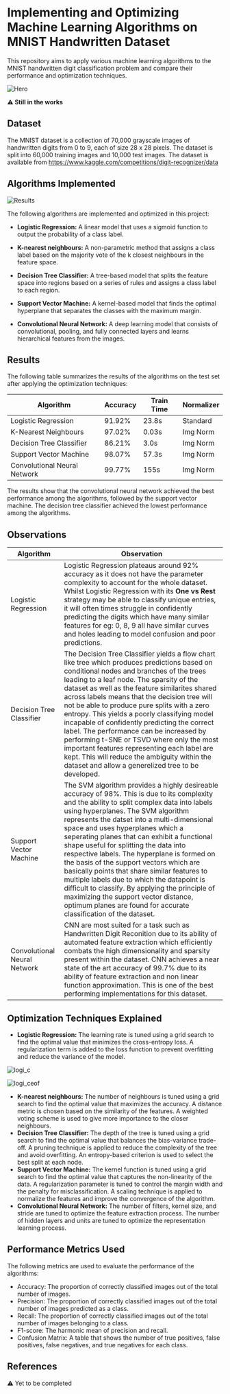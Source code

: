 # Implementing and Optimizing Machine Learning Algorithms on MNIST Handwritten Dataset

This repository aims to apply various machine learning algorithms to the MNIST handwritten digit classification problem and compare their performance and optimization techniques.

![Hero](./Handwritten_Digits_Recognition/img/hero.gif "Hero")

**⚠️ Still in the works**

## Dataset

The MNIST dataset is a collection of 70,000 grayscale images of handwritten digits from 0 to 9, each of size 28 x 28 pixels. The dataset is split into 60,000 training images and 10,000 test images. The dataset is available from https://www.kaggle.com/competitions/digit-recognizer/data

## Algorithms Implemented

![Results](./Handwritten_Digits_Recognition/img/results.png "Results")

The following algorithms are implemented and optimized in this project:

- **Logistic Regression:** A linear model that uses a sigmoid function to output the probability of a class label.

- **K-nearest neighbours:** A non-parametric method that assigns a class label based on the majority vote of the k closest neighbours in the feature space.
- **Decision Tree Classifier:** A tree-based model that splits the feature space into regions based on a series of rules and assigns a class label to each region.
- **Support Vector Machine:** A kernel-based model that finds the optimal hyperplane that separates the classes with the maximum margin.
- **Convolutional Neural Network:** A deep learning model that consists of convolutional, pooling, and fully connected layers and learns hierarchical features from the images.

## Results

The following table summarizes the results of the algorithms on the test set after applying the optimization techniques:

| Algorithm                    | Accuracy  | Train Time | Normalizer |
|------------------------------|-----------|------------|------------|
| Logistic Regression          | 91.92%    | 23.8s      | Standard   |
| K-Nearest Neighbours         | 97.02%    | 0.03s      | Img Norm   |
| Decision Tree Classifier     | 86.21%    | 3.0s       | Img Norm   |
| Support Vector Machine       | 98.07%    | 57.3s      | Img Norm   |
| Convolutional Neural Network | 99.77%    | 155s       | Img Norm   |

The results show that the convolutional neural network achieved the best performance among the algorithms, followed by the support vector machine. The decision tree classifier achieved the lowest performance among the algorithms.

## Observations

| Algorithm                    | Observation  |
|------------------------------|--------------|
| Logistic Regression          |Logistic Regression plateaus around 92% accuracy as it does not have the parameter complexity to account for the whole dataset. Whilst Logistic Regression with its **One vs Rest** strategy may be able to classify unique entries, it will often times struggle in confidently predicting the digits which have many similar features for eg: 0, 8, 9 all have similar curves and holes leading to model confusion and poor predictions. | The KNN algorithm is a distance based algorithm which estimates the data label based on its N nearest neighbours. Since the MNIST dataset has many entries with features that generally represent a particular label, there is a high probability that an unknown entry may have features similar to its label and may get placed among its neighbours of the same class. This gives excellent accuracy on the absolute points, however KNN fails to correctly classify those points which are anomalies and may not represent the general features of the particular label. |
| Decision Tree Classifier     | The Decision Tree Classifier yields a flow chart like tree which produces predictions based on conditional nodes and branches of the trees leading to a leaf node. The sparsity of the dataset as well as the feature similarites shared across labels means that the decision tree will not be able to produce pure splits with a zero entropy. This yields a poorly classifying model incapable of confidently predicting the correct label. The performance can be increased by performing t-SNE or TSVD where only the most important features representing each label are kept. This will reduce the ambiguity within the dataset and allow a generelized tree to be developed. |
| Support Vector Machine       | The SVM algorithm provides a highly desireable accuracy of 98%. This is due to its complexity and the ability to split complex data into labels using hyperplanes. The SVM algorithm represents the datset into a multi-dimensional space and uses hyperplanes which a seperating planes that can exhibit a functional shape useful for splitting the data into respective labels. The hyperplane is formed on the basis of the support vectors which are basically points that share similar features to multiple labels due to which the datapoint is difficult to classify. By applying the principle of maximizing the support vector distance, optimum planes are found for accurate classification of the dataset. |
| Convolutional Neural Network | CNN are most suited for a task such as Handwritten Digit Reconition due to its ability of automated feature extraction which efficiently combats the high dimensionality and sparsity present within the dataset. CNN achieves a near state of the art accuracy of 99.7% due to its ability of feature extraction and non linear function approximation. This is one of the best performing implementations for this dataset. |

## Optimization Techniques Explained

- **Logistic Regression:** The learning rate is tuned using a grid search to find the optimal value that minimizes the cross-entropy loss. A regularization term is added to the loss function to prevent overfitting and reduce the variance of the model.

![logi_c](./Handwritten_Digits_Recognition/img/logistic_c.png "Logistic C")

![logi_ceof](./Handwritten_Digits_Recognition/img/logi_coef.png)

- **K-nearest neighbours:** The number of neighbours is tuned using a grid search to find the optimal value that maximizes the accuracy. A distance metric is chosen based on the similarity of the features. A weighted voting scheme is used to give more importance to the closer neighbours.
- **Decision Tree Classifier:** The depth of the tree is tuned using a grid search to find the optimal value that balances the bias-variance trade-off. A pruning technique is applied to reduce the complexity of the tree and avoid overfitting. An entropy-based criterion is used to select the best split at each node.
- **Support Vector Machine:** The kernel function is tuned using a grid search to find the optimal value that captures the non-linearity of the data. A regularization parameter is tuned to control the margin width and the penalty for misclassification. A scaling technique is applied to normalize the features and improve the convergence of the algorithm.
- **Convolutional Neural Network:** The number of filters, kernel size, and stride are tuned to optimize the feature extraction process. The number of hidden layers and units are tuned to optimize the representation learning process.

## Performance Metrics Used

The following metrics are used to evaluate the performance of the algorithms:

- Accuracy: The proportion of correctly classified images out of the total number of images.
- Precision: The proportion of correctly classified images out of the total number of images predicted as a class.
- Recall: The proportion of correctly classified images out of the total number of images belonging to a class.
- F1-score: The harmonic mean of precision and recall.
- Confusion Matrix: A table that shows the number of true positives, false positives, false negatives, and true negatives for each class.

## References

⚠️ Yet to be completed
